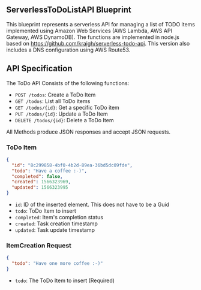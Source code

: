 ## ServerlessToDoListAPI Blueprint

This blueprint represents a serverless API for managing a list of TODO items implemented using Amazon Web Services (AWS Lambda, AWS API Gateway, AWS DynamoDB).
The functions are implemented in node.js based on <https://github.com/kraigh/serverless-todo-api>.
This version also includes a DNS configuration using AWS Route53.

## API Specification

The ToDo API Consists of the following functions:

- `POST /todos`: Create a ToDo Item
- `GET /todos`: List all ToDo items
- `GET /todos/{id}`: Get a specific ToDo item
- `PUT /todos/{id}`: Update a ToDo Item
- `DELETE /todos/{id}`: Delete a ToDo Item

All Methods produce JSON responses and accept JSON requests.

### ToDo Item

```json
{
  "id": "8c299858-4bf0-4b2d-89ea-36bd5dc09fde",
  "todo": "Have a coffee :-)",
  "completed": false,
  "created": 1566323969,
  "updated": 1566323995
}
```

- `id`: ID of the inserted element. This does not have to be a Guid
- `todo`: ToDo Item to insert
- `completed`: Item's completion status
- `created`: Task creation timestamp
- `updated`: Task update timestamp

### ItemCreation Request

```json
{
  "todo": "Have one more coffee :-)"
}
```

- `todo`: The ToDo Item to insert (Required)

